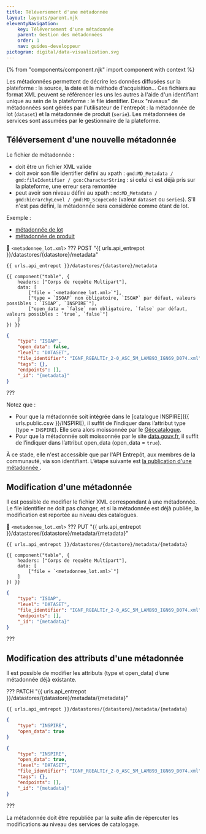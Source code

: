 ```yaml
---
title: Téléversement d'une métadonnée
layout: layouts/parent.njk
eleventyNavigation:
    key: Téléversement d'une métadonnée
    parent: Gestion des métadonnées
    order: 1
    nav: guides-developpeur
pictogram: digital/data-visualization.svg
---
```


{% from "components/component.njk" import component with context %}

Les métadonnées permettent de décrire les données diffusées sur la plateforme : la source, la date et la méthode d'acquisition... Ces fichiers au format XML peuvent se référencer les uns les autres à l'aide d'un identifiant unique au sein de la plateforme : le file identifier. Deux "niveaux" de métadonnées sont gérées par l'utilisateur de l'entrepôt : la métadonnée de lot (`dataset`) et la métadonnée de produit (`serie`). Les métadonnées de services sont assumées par le gestionnaire de la plateforme.

## Téléversement d'une nouvelle métadonnée

Le fichier de métadonnée :

- doit être un fichier XML valide
- doit avoir son file identifier défini au xpath : `gmd:MD_Metadata / gmd:fileIdentifier / gco:CharacterString` : si celui ci est déjà pris sur la plateforme, une erreur sera remontée
- peut avoir son niveau défini au xpath : `md:MD_Metadata / gmd:hierarchyLevel / gmd:MD_ScopeCode` (valeur `dataset` ou `series`). S'il n'est pas défini, la métadonnée sera considérée comme étant de lot.

Exemple :

- [métadonnée de lot](/data/tutoriels/complementaire/metadonnee_lot.xml)
- [métadonnée de produit](/data/tutoriels/complementaire/metadonnee_produit.xml)

📄 `<metadonnee_lot.xml>`
??? POST "{{ urls.api_entrepot }}/datastores/{datastore}/metadata"

```title="Contenu"
{{ urls.api_entrepot }}/datastores/{datastore}/metadata
```

    {{ component("table", {
        headers: ["Corps de requête Multipart"],
        data: [
            ["file = `<metadonnee_lot.xml>`"],
            ["type = `ISOAP` non obligatoire, `ISOAP` par défaut, valeurs possibles : `ISOAP`, `INSPIRE`"],
            ["open_data = `false` non obligatoire, `false` par défaut, valeurs possibles : `true`, `false`"]
        ]
    }) }}

```json
{
    "type": "ISOAP",
    "open_data": false,
    "level": "DATASET",
    "file_identifier": "IGNF_RGEALTIr_2-0_ASC_5M_LAMB93_IGN69_D074.xml",
    "tags": {},
    "endpoints": [],
    "_id": "{metadata}"
}
```

???
<br>

Notez que :

- Pour que la métadonnée soit intégrée dans le [catalogue INSPIRE]({{ urls.public.csw }}/INSPIRE), il suffit de l’indiquer dans l’attribut type (type = `INSPIRE`). Elle sera alors moissonnée par le [Géocatalogue](https://www.geocatalogue.fr/fr).
- Pour que la métadonnée soit moissonnée par le site [data.gouv.fr](https://www.data.gouv.fr), il suffit de l’indiquer dans l’attribut open_data (open_data = `true`).

À ce stade, elle n'est accessible que par l'API Entrepôt, aux membres de la communauté, via son identifiant. L’étape suivante est
<a title="publication" 
   id="link-10" 
   href="../publication" 
   target="\_self"
   rel="noopener external" 
   class="fr-link fr-icon-arrow-right-line fr-link--icon-right">
la publication d'une métadonnée
</a>.

## Modification d'une métadonnée

Il est possible de modifier le fichier XML correspondant à une métadonnée. Le file identifier ne doit pas changer, et si la métadonnée est déjà publiée, la modification est reportée au niveau des catalogues.

📄 `<metadonnee_lot.xml>`
??? PUT "{{ urls.api_entrepot }}/datastores/{datastore}/metadata/{metadata}"

```title="Contenu"
{{ urls.api_entrepot }}/datastores/{datastore}/metadata/{metadata}
```

    {{ component("table", {
        headers: ["Corps de requête Multipart"],
        data: [
            ["file = `<metadonnee_lot.xml>`"]
        ]
    }) }}

```json
{
    "type": "ISOAP",
    "level": "DATASET",
    "file_identifier": "IGNF_RGEALTIr_2-0_ASC_5M_LAMB93_IGN69_D074.xml",
    "endpoints": [],
    "_id": "{metadata}"
}
```

???
<br>

## Modification des attributs d'une métadonnée

Il est possible de modifier les attributs (type et open_data) d’une métadonnée déjà existante.

??? PATCH "{{ urls.api_entrepot }}/datastores/{datastore}/metadata/{metadata}"

```title="Contenu"
{{ urls.api_entrepot }}/datastores/{datastore}/metadata/{metadata}
```

```json
{
    "type": "INSPIRE",
    "open_data": true
}
```

```json
{
    "type": "INSPIRE",
    "open_data": true,
    "level": "DATASET",
    "file_identifier": "IGNF_RGEALTIr_2-0_ASC_5M_LAMB93_IGN69_D074.xml",
    "tags": {},
    "endpoints": [],
    "_id": "{metadata}"
}
```

???
<br>

La métadonnée doit être republiée par la suite afin de répercuter les modifications au niveau des services de catalogage.
